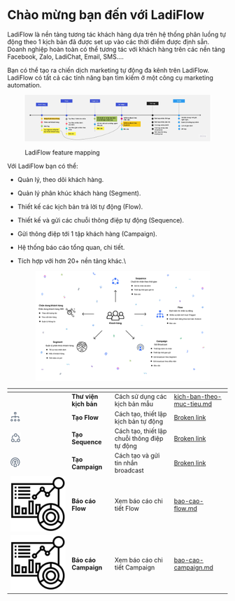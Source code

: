 # Chào mừng bạn đến với LadiFlow

LadiFlow là nền tảng tương tác khách hàng dựa trên hệ thống phân luồng tự động theo 1 kịch bản đã được set up vào các thời điểm được định sẵn. Doanh nghiệp hoàn toàn có thể tương tác với khách hàng trên các nền tảng Facebook, Zalo, LadiChat, Email, SMS....

Bạn có thể tạo ra chiến dịch marketing tự động đa kênh trên LadiFlow. LadiFlow có tất cả các tính năng bạn tìm kiếm ở một công cụ marketing automation.

<figure><img src=".gitbook/assets/LadiFlow overview.jpg" alt=""><figcaption><p>LadiFlow feature mapping</p></figcaption></figure>

Với LadiFlow bạn có thể:

* Quản lý, theo dõi khách hàng.
* Quản lý phân khúc khách hàng (Segment).
* Thiết kế các kịch bản trả lời tự động (Flow).
* Thiết kế và gửi các chuỗi thông điệp tự động (Sequence).
* Gửi thông điệp tới 1 tập khách hàng (Campaign).
* Hệ thống báo cáo tổng quan, chi tiết.
*   Tích hợp với hơn 20+ nền tảng khác.\


    <figure><img src=".gitbook/assets/tong quan ladiflow.png" alt=""><figcaption></figcaption></figure>

<table data-view="cards"><thead><tr><th></th><th></th><th></th><th data-hidden data-card-target data-type="content-ref"></th></tr></thead><tbody><tr><td><img src=".gitbook/assets/thư viện mẫu (1).png" alt=""></td><td><strong>Thư viện kịch bản</strong></td><td>Cách sử dụng các kịch bản mẫu </td><td><a href="thu-vien-mau/kich-ban-theo-muc-tieu.md">kich-ban-theo-muc-tieu.md</a></td></tr><tr><td><img src=".gitbook/assets/flow item.png" alt=""></td><td> <strong>Tạo Flow</strong></td><td>Cách tạo, thiết lập kịch bản tự động </td><td><a href="broken-reference">Broken link</a></td></tr><tr><td><img src=".gitbook/assets/new-ldicon-sequence.png" alt=""></td><td><strong>Tạo Sequence</strong></td><td>Cách tạo, thiết lập chuỗi thông điệp tự động</td><td><a href="broken-reference">Broken link</a></td></tr><tr><td><img src=".gitbook/assets/Group.png" alt=""></td><td><strong>Tạo Campaign</strong></td><td>Cách tạo và gửi tin nhắn broadcast</td><td><a href="broken-reference">Broken link</a></td></tr><tr><td><img src=".gitbook/assets/dashboard.png" alt="" data-size="line"></td><td><strong>Báo cáo Flow</strong></td><td>Xem báo cáo chi tiết Flow</td><td><a href="flows/bao-cao-flow.md">bao-cao-flow.md</a></td></tr><tr><td><img src=".gitbook/assets/dashboard.png" alt="" data-size="line"></td><td><strong>Báo cáo Campaign</strong></td><td>Xem báo cáo chi tiết Campaign</td><td><a href="campaigns/bao-cao-campaign.md">bao-cao-campaign.md</a></td></tr></tbody></table>
